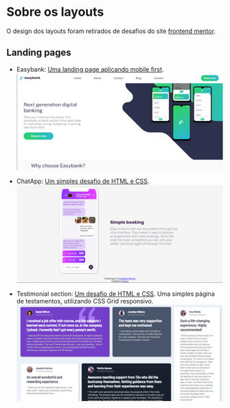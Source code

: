 # Sobre os layouts

O design dos layouts foram retirados de desafios do site [frontend mentor](https://www.frontendmentor.io/challenges 'Frontend mentor challenges').

## Landing pages

- Easybank: [Uma landing page aplicando mobile first](/layouts/easybank-landing-page 'Easybank').
  ![](/layouts/easybank-landing-page/desktop.png)

- ChatApp: [Um simples desafio de HTML e CSS](/layouts/chat-app-css 'ChatApp').
  ![](/layouts/chat-app-css/desktop.png)

- Testimonial section: [Um desafio de HTML e CSS](/layouts/testimonials-section 'testimonial section').
  Uma simples página de testamentos, utilizando CSS Grid responsivo.
  ![](/layouts/testimonials-section/desktop.png)
